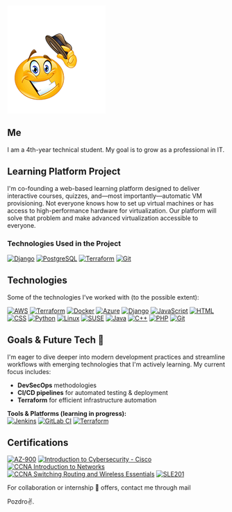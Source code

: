 <img src="Howdy.png" alt="Howdy">

## Me
I am a 4th-year technical student. My goal is to grow as a professional in IT.

## Learning Platform Project 
I'm co-founding a web-based learning platform designed to deliver interactive courses, quizzes, and—most importantly—automatic VM provisioning. Not everyone knows how to set up virtual machines or has access to high-performance hardware for virtualization. Our platform will solve that problem and make advanced virtualization accessible to everyone.

### Technologies Used in the Project
[![Django](https://img.shields.io/badge/Django-092E20?style=flat-square&logo=django&logoColor=white)](https://www.djangoproject.com) [![PostgreSQL](https://img.shields.io/badge/PostgreSQL-336791?style=flat-square&logo=postgresql&logoColor=white)](https://www.postgresql.org) [![Terraform](https://img.shields.io/badge/Terraform-7B42B6?style=flat-square&logo=terraform&logoColor=white)](https://www.terraform.io) [![Git](https://img.shields.io/badge/Git-F05032?style=flat-square&logo=git&logoColor=white)](https://git-scm.com)

## Technologies
Some of the technologies I’ve worked with (to the possible extent):

[![AWS](https://img.shields.io/badge/AWS-232F3E?style=flat&logo=amazon-aws&logoColor=white)](https://aws.amazon.com) [![Terraform](https://img.shields.io/badge/Terraform-7B42B6?style=flat&logo=terraform&logoColor=white)](https://www.terraform.io) [![Docker](https://img.shields.io/badge/Docker-2496ED?style=flat&logo=docker&logoColor=white)](https://www.docker.com) [![Azure](https://img.shields.io/badge/Azure-0089D6?style=flat&logo=microsoft-azure&logoColor=white)](https://azure.microsoft.com) [![Django](https://img.shields.io/badge/Django-092E20?style=flat&logo=django&logoColor=white)](https://www.djangoproject.com) [![JavaScript](https://img.shields.io/badge/JavaScript-F7DF1E?style=flat&logo=javascript&logoColor=black)](https://developer.mozilla.org/en-US/docs/Web/JavaScript) [![HTML](https://img.shields.io/badge/HTML-E34F26?style=flat&logo=html5&logoColor=white)](https://developer.mozilla.org/en-US/docs/Web/HTML) [![CSS](https://img.shields.io/badge/CSS-1572B6?style=flat&logo=css3&logoColor=white)](https://developer.mozilla.org/en-US/docs/Web/CSS) [![Python](https://img.shields.io/badge/Python-3776AB?style=flat&logo=python&logoColor=white)](https://www.python.org) [![Linux](https://img.shields.io/badge/Linux-FCC624?style=flat&logo=linux&logoColor=black)](https://www.kernel.org) [![SUSE](https://img.shields.io/badge/SUSE-3E9E3E?style=flat&logo=suse&logoColor=white)](https://www.suse.com) [![Java](https://img.shields.io/badge/java-%23ED8B00.svg?style=flat&logo=openjdk&logoColor=white)](https://www.oracle.com/java) [![C++](https://img.shields.io/badge/C%2B%2B-00599C?style=flat&logo=c%2B%2B&logoColor=white)](https://isocpp.org) [![PHP](https://img.shields.io/badge/PHP-777BB4?style=flat&logo=php&logoColor=white)](https://www.php.net) [![Git](https://img.shields.io/badge/Git-F05032?style=flat&logo=git&logoColor=white)](https://git-scm.com)

## Goals & Future Tech 🎯
I'm eager to dive deeper into modern development practices and streamline workflows with emerging technologies that I'm actively learning. My current focus includes:
- **DevSecOps** methodologies  
- **CI/CD pipelines** for automated testing & deployment  
- **Terraform** for efficient infrastructure automation

**Tools & Platforms (learning in progress):**  
[![Jenkins](https://img.shields.io/badge/Jenkins-D24939?style=flat&logo=jenkins&logoColor=white)](https://jenkins.io) [![GitLab CI](https://img.shields.io/badge/GitLab_CI-FC6D26?style=flat&logo=gitlab&logoColor=white)](https://about.gitlab.com/) [![Terraform](https://img.shields.io/badge/Terraform-7B42B6?style=flat&logo=terraform&logoColor=white)](https://www.terraform.io)

## Certifications
[![AZ-900](https://img.shields.io/badge/AZ--900-0078D4?style=flat&logo=microsoft-azure&logoColor=white)](https://learn.microsoft.com/en-us/certifications/azure-fundamentals) [![Introduction to Cybersecurity - Cisco](https://img.shields.io/badge/Introduction%20to%20Cybersecurity-003B5C?style=flat&logo=cisco&logoColor=white)](https://www.netacad.com/courses/introduction-to-cybersecurity) [![CCNA Introduction to Networks](https://img.shields.io/badge/CCNA%20Intro%20to%20Networks-006D8C?style=flat&logo=cisco&logoColor=white)](https://www.netacad.com/courses/networking/ccna-introduction-networks) [![CCNA Switching Routing and Wireless Essentials](https://img.shields.io/badge/CCNA%20Switching%20Routing%20and%20Wireless%20Essentials-006D8C?style=flat&logo=cisco&logoColor=white)](https://www.netacad.com/courses/networking/ccna-switching-routing-wireless-essentials) [![SLE201](https://img.shields.io/badge/SLE201-4B92DB?style=flat&logo=suse&logoColor=white)](https://www.suse.com/training/course/sle201v15/)

For collaboration or internship 👀 offers, contact me through mail

Pozdro✌️.
